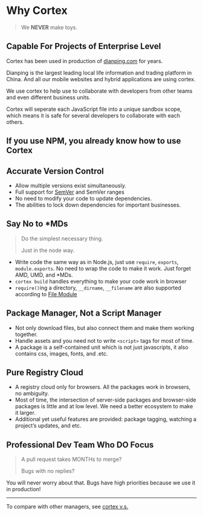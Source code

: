 # Why Cortex

> We **NEVER** make toys.

## Capable For Projects of Enterprise Level

Cortex has been used in production of [dianping.com](http://t.dianping.com) for years.

Dianping is the largest leading local life information and trading platform in China. And all our mobile websites and hybrid applications are using cortex.

We use cortex to help use to collaborate with developers from other teams and even different business units.

Cortex will seperate each JavaScript file into a unique sandbox scope, which means it is safe for several developers to collaborate with each others.

## If you use NPM, you already know how to use Cortex

## Accurate Version Control

- Allow multiple versions exist simultaneously.
- Full support for [SemVer](http://semver.org) and SemVer ranges
- No need to modify your code to update dependencies.
- The abilities to lock down dependencies for important businesses.

## Say No to *MDs

> Do the simplest necessary thing.
>
> Just in the node way.

* Write code the same way as in Node.js, just use `require`, `exports`, `module.exports`. No need to wrap the code to make it work. Just forget AMD, UMD, and *MDs.
* `cortex build` handles everything  to make your code work in browser
* `require()`ing a directory, `__dirname`, `__filename` are also supported according to [File Module](http://nodejs.org/api/modules.html#modules_file_modules)

## Package Manager, Not a Script Manager

- Not only download files, but also connect them and make them working together.
- Handle assets and you need not to write `<script>` tags for most of time.
- A package is a self-contained unit which is not just javascripts, it also contains css, images, fonts, and .etc.

## Pure Registry Cloud

* A registry cloud only for browsers. All the packages work in browsers, no ambiguity.
* Most of time, the intersection of server-side packages and browser-side packages is little and at low level. We need a better ecosystem to make it larger.
* Additional yet useful features are provided: package tagging, watching a project’s updates, and etc.

## Professional Dev Team Who DO Focus

> A pull request takes MONTHs to merge?
>
> Bugs with no replies?

You will never worry about that. Bugs have high priorities because we use it in production!

****

To compare with other managers, see [cortex v.s.](http://book.ctx.io/en/instructions/cortex_vs.html)

